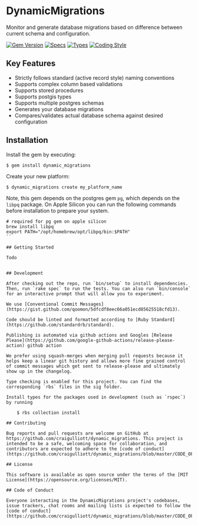 # DynamicMigrations

Monitor and generate database migrations based on difference between current schema and configuration.

[![Gem Version](https://badge.fury.io/rb/dynamic_migrations.svg)](https://badge.fury.io/rb/dynamic_migrations)
[![Specs](https://github.com/craigulliott/dynamic_migrations/actions/workflows/specs.yml/badge.svg)](https://github.com/craigulliott/dynamic_migrations/actions/workflows/specs.yml)
[![Types](https://github.com/craigulliott/dynamic_migrations/actions/workflows/types.yml/badge.svg)](https://github.com/craigulliott/dynamic_migrations/actions/workflows/types.yml)
[![Coding Style](https://github.com/craigulliott/dynamic_migrations/actions/workflows/linter.yml/badge.svg)](https://github.com/craigulliott/dynamic_migrations/actions/workflows/linter.yml)

## Key Features

* Strictly follows standard (active record style) naming conventions
* Supports complex column based validations
* Supports stored procedures
* Supports postgis types
* Supports multiple postgres schemas
* Generates your database migrations
* Compares/validates actual database schema against desired configuration

## Installation

Install the gem by executing:

    $ gem install dynamic_migrations

Create your new platform:

    $ dynamic_migrations create my_platform_name

Note, this gem depends on the postgres gem `pg`, which depends on the `libpq` package. On Apple Silicon you can run the following commands before installation to prepare your system.

```
# required for pg gem on apple silicon
brew install libpq
export PATH="/opt/homebrew/opt/libpq/bin:$PATH"
``

## Getting Started

Todo


## Development

After checking out the repo, run `bin/setup` to install dependencies. Then, run `rake spec` to run the tests. You can also run `bin/console` for an interactive prompt that will allow you to experiment.

We use [Conventional Commit Messages](https://gist.github.com/qoomon/5dfcdf8eec66a051ecd85625518cfd13).

Code should be linted and formatted according to [Ruby Standard](https://github.com/standardrb/standard).

Publishing is automated via github actions and Googles [Release Please](https://github.com/google-github-actions/release-please-action) github action

We prefer using squash-merges when merging pull requests because it helps keep a linear git history and allows more fine grained control of commit messages which get sent to release-please and ultimately show up in the changelog.

Type checking is enabled for this project. You can find the corresponding `rbs` files in the sig folder.

Install types for the packages used in development (such as `rspec`) by running

    $ rbs collection install

## Contributing

Bug reports and pull requests are welcome on GitHub at https://github.com/craigulliott/dynamic_migrations. This project is intended to be a safe, welcoming space for collaboration, and contributors are expected to adhere to the [code of conduct](https://github.com/craigulliott/dynamic_migrations/blob/master/CODE_OF_CONDUCT.md).

## License

This software is available as open source under the terms of the [MIT License](https://opensource.org/licenses/MIT).

## Code of Conduct

Everyone interacting in the DynamicMigrations project's codebases, issue trackers, chat rooms and mailing lists is expected to follow the [code of conduct](https://github.com/craigulliott/dynamic_migrations/blob/master/CODE_OF_CONDUCT.md).
